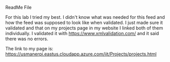ReadMe File

For this lab I tried my best. I didn't know what was needed for this feed and how the feed was supposed
to look like when validated. I just made sure it validated and that on my projects page in my website I linked
both of them individually. I validated it with https://www.xmlvalidation.com/ and it said there was no errors.

The link to my page is: https://usmanerpi.eastus.cloudapp.azure.com/iit/Projects/projects.html